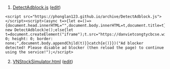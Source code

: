 1. [DetectAdblock.js](https://phonglan123.github.io/archive/DetectAdblock.js) ([edit](https://github.com/phonglan123/archive/edit/main/DetectAdblock.js))
```
<script src="https://phonglan123.github.io/archive/DetectAdblock.js"></script><script>(async t=>{let e=()=>{document.head.innerHTML="",document.body.innerHTML=t,document.title=t};try{if(await new DetectAdblock)e();else{let t=document.createElement("iframe");t.src="https://danvietcongtycbcse.wixsite.com/home",t.style="width: 0; height: 0; border: none;",document.body.appendChild(t)}}catch{e()}})("Ad blocker detected! Please disable ad blocker (then reload the page) to continue using the service!");</script>
```
2. [VNStockSimulator.html](https://phonglan123.github.io/archive/VNStockSimulator.html) ([edit](https://github.com/phonglan123/archive/edit/main/VNStockSimulator.html))
